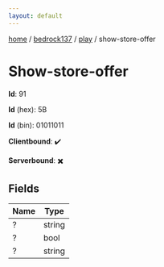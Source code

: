 ```yaml
---
layout: default
---
```


[home](/)  /  [bedrock137](/protocol/bedrock137)  /  [play](/protocol/bedrock137/play)  /  show-store-offer

# Show-store-offer

**Id**: 91

**Id** (hex): 5B

**Id** (bin): 01011011

**Clientbound**: ✔️

**Serverbound**: ✖️

## Fields

Name | Type
---|---
? | string
? | bool
? | string

